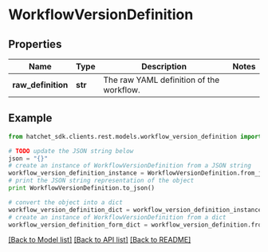 # WorkflowVersionDefinition


## Properties

Name | Type | Description | Notes
------------ | ------------- | ------------- | -------------
**raw_definition** | **str** | The raw YAML definition of the workflow. |

## Example

```python
from hatchet_sdk.clients.rest.models.workflow_version_definition import WorkflowVersionDefinition

# TODO update the JSON string below
json = "{}"
# create an instance of WorkflowVersionDefinition from a JSON string
workflow_version_definition_instance = WorkflowVersionDefinition.from_json(json)
# print the JSON string representation of the object
print WorkflowVersionDefinition.to_json()

# convert the object into a dict
workflow_version_definition_dict = workflow_version_definition_instance.to_dict()
# create an instance of WorkflowVersionDefinition from a dict
workflow_version_definition_form_dict = workflow_version_definition.from_dict(workflow_version_definition_dict)
```
[[Back to Model list]](../README.md#documentation-for-models) [[Back to API list]](../README.md#documentation-for-api-endpoints) [[Back to README]](../README.md)
